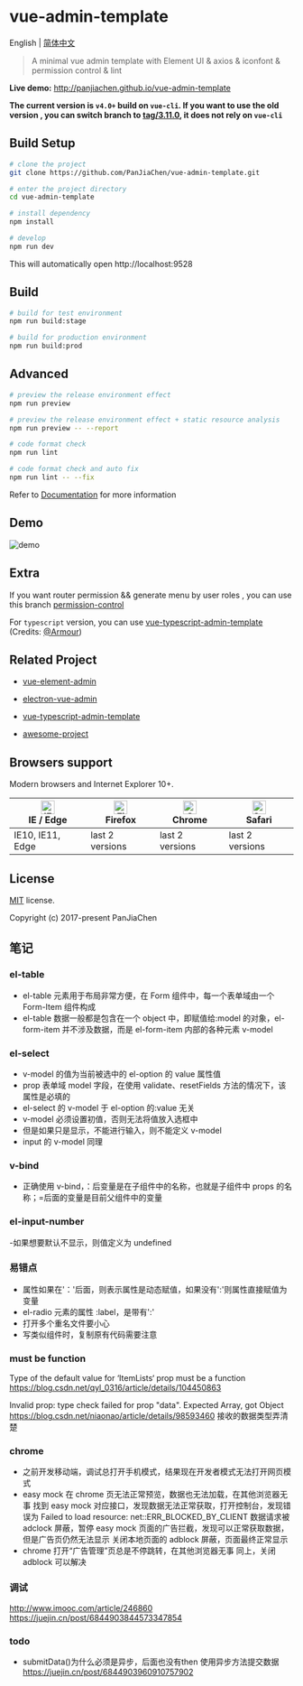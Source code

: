 # vue-admin-template

English | [简体中文](./README-zh.md)

> A minimal vue admin template with Element UI & axios & iconfont & permission control & lint

**Live demo:** http://panjiachen.github.io/vue-admin-template

**The current version is `v4.0+` build on `vue-cli`. If you want to use the old version , you can switch branch to [tag/3.11.0](https://github.com/PanJiaChen/vue-admin-template/tree/tag/3.11.0), it does not rely on `vue-cli`**

## Build Setup

```bash
# clone the project
git clone https://github.com/PanJiaChen/vue-admin-template.git

# enter the project directory
cd vue-admin-template

# install dependency
npm install

# develop
npm run dev
```

This will automatically open http://localhost:9528

## Build

```bash
# build for test environment
npm run build:stage

# build for production environment
npm run build:prod
```

## Advanced

```bash
# preview the release environment effect
npm run preview

# preview the release environment effect + static resource analysis
npm run preview -- --report

# code format check
npm run lint

# code format check and auto fix
npm run lint -- --fix
```

Refer to [Documentation](https://panjiachen.github.io/vue-element-admin-site/guide/essentials/deploy.html) for more information

## Demo

![demo](https://github.com/PanJiaChen/PanJiaChen.github.io/blob/master/images/demo.gif)

## Extra

If you want router permission && generate menu by user roles , you can use this branch [permission-control](https://github.com/PanJiaChen/vue-admin-template/tree/permission-control)

For `typescript` version, you can use [vue-typescript-admin-template](https://github.com/Armour/vue-typescript-admin-template) (Credits: [@Armour](https://github.com/Armour))

## Related Project

- [vue-element-admin](https://github.com/PanJiaChen/vue-element-admin)

- [electron-vue-admin](https://github.com/PanJiaChen/electron-vue-admin)

- [vue-typescript-admin-template](https://github.com/Armour/vue-typescript-admin-template)

- [awesome-project](https://github.com/PanJiaChen/vue-element-admin/issues/2312)

## Browsers support

Modern browsers and Internet Explorer 10+.

| [<img src="https://raw.githubusercontent.com/alrra/browser-logos/master/src/edge/edge_48x48.png" alt="IE / Edge" width="24px" height="24px" />](http://godban.github.io/browsers-support-badges/)</br>IE / Edge | [<img src="https://raw.githubusercontent.com/alrra/browser-logos/master/src/firefox/firefox_48x48.png" alt="Firefox" width="24px" height="24px" />](http://godban.github.io/browsers-support-badges/)</br>Firefox | [<img src="https://raw.githubusercontent.com/alrra/browser-logos/master/src/chrome/chrome_48x48.png" alt="Chrome" width="24px" height="24px" />](http://godban.github.io/browsers-support-badges/)</br>Chrome | [<img src="https://raw.githubusercontent.com/alrra/browser-logos/master/src/safari/safari_48x48.png" alt="Safari" width="24px" height="24px" />](http://godban.github.io/browsers-support-badges/)</br>Safari |
| --------------------------------------------------------------------------------------------------------------------------------------------------------------------------------------------------------------- | ----------------------------------------------------------------------------------------------------------------------------------------------------------------------------------------------------------------- | ------------------------------------------------------------------------------------------------------------------------------------------------------------------------------------------------------------- | ------------------------------------------------------------------------------------------------------------------------------------------------------------------------------------------------------------- |
| IE10, IE11, Edge                                                                                                                                                                                                | last 2 versions                                                                                                                                                                                                   | last 2 versions                                                                                                                                                                                               | last 2 versions                                                                                                                                                                                               |

## License

[MIT](https://github.com/PanJiaChen/vue-admin-template/blob/master/LICENSE) license.

Copyright (c) 2017-present PanJiaChen

## 笔记

### el-table

- el-table 元素用于布局非常方便，在 Form 组件中，每一个表单域由一个 Form-Item 组件构成
- el-table 数据一般都是包含在一个 object 中，即赋值给:model 的对象，el-form-item 并不涉及数据，而是 el-form-item 内部的各种元素 v-model

### el-select

- v-model 的值为当前被选中的 el-option 的 value 属性值
- prop 表单域 model 字段，在使用 validate、resetFields 方法的情况下，该属性是必填的
- el-select 的 v-model 于 el-option 的:value 无关
- v-model 必须设置初值，否则无法将值放入选框中
- 但是如果只是显示，不能进行输入，则不能定义 v-model
- input 的 v-model 同理

### v-bind

- 正确使用 v-bind，：后变量是在子组件中的名称，也就是子组件中 props 的名称；=后面的变量是目前父组件中的变量

### el-input-number

-如果想要默认不显示，则值定义为 undefined

### 易错点

- 属性如果在'：'后面，则表示属性是动态赋值，如果没有':'则属性直接赋值为变量
- el-radio 元素的属性 :label，是带有':'
- 打开多个重名文件要小心
- 写类似组件时，复制原有代码需要注意

### must be function

Type of the default value for ‘ItemLists‘ prop must be a function
https://blog.csdn.net/qyl_0316/article/details/104450863

Invalid prop: type check failed for prop "data". Expected Array, got Object
https://blog.csdn.net/niaonao/article/details/98593460
接收的数据类型弄清楚

### chrome

- 之前开发移动端，调试总打开手机模式，结果现在开发者模式无法打开网页模式
- easy mock 在 chrome 页无法正常预览，数据也无法加载，在其他浏览器无事
  找到 easy mock 对应接口，发现数据无法正常获取，打开控制台，发现错误为 Failed to load resource: net::ERR_BLOCKED_BY_CLIENT
  数据请求被 adclock 屏蔽，暂停 easy mock 页面的广告拦截，发现可以正常获取数据，但是广告页仍然无法显示
  关闭本地页面的 adblock 屏蔽，页面最终正常显示
- chrome 打开“广告管理”页总是不停跳转，在其他浏览器无事
  同上，关闭 adblock 可以解决

### 调试

http://www.imooc.com/article/246860
https://juejin.cn/post/6844903844573347854

### todo
- submitData()为什么必须是异步，后面也没有then
使用异步方法提交数据
https://juejin.cn/post/6844903960910757902
